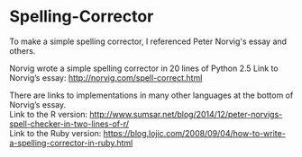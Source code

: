 # Spelling-Corrector
To make a simple spelling corrector, I referenced Peter Norvig's essay and others.

Norvig wrote a simple spelling corrector in 20 lines of Python 2.5
Link to Norvig’s essay: http://norvig.com/spell-correct.html

There are links to implementations in many other languages at the bottom of Norvig’s essay. <br>
Link to the R version: http://www.sumsar.net/blog/2014/12/peter-norvigs-spell-checker-in-two-lines-of-r/ <br>
Link to the Ruby version: https://blog.lojic.com/2008/09/04/how-to-write-a-spelling-corrector-in-ruby.html

